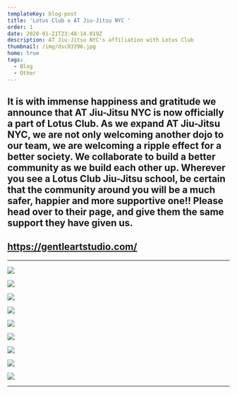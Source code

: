 ```yaml
---
templateKey: blog-post
title: 'Lotus Club x AT Jiu-Jitsu NYC '
order: 1
date: 2020-01-21T23:48:14.019Z
description: AT Jiu-Jitsu NYC's affiliation with Lotus Club
thumbnail: /img/dsc03396.jpg
home: true
tags:
  - Blog
  - Other
---
```

## It is with immense happiness and gratitude we announce that AT Jiu-Jitsu NYC is now officially a part of Lotus Club. As we expand AT Jiu-Jitsu NYC, we are not only welcoming another dojo to our team, we are welcoming a ripple effect for a better society. We collaborate to build a better community as we build each other up. Wherever you see a Lotus Club Jiu-Jitsu school, be certain that the community around you will be a much safer, happier and more supportive one!! Please head over to their page, and give them the same support they have given us.

## <https://gentleartstudio.com/>

- - -

![](/img/dsc03400.jpg)

![](/img/dsc03346.jpg)

![](/img/dsc03406.jpg)

![](/img/dsc03389.jpg)

![](/img/dsc03329.jpg)

![](/img/dsc03344.jpg)

![](/img/dsc03330.jpg)

![](/img/dsc03432.jpg)

![](/img/dsc03331.jpg)

- - -
